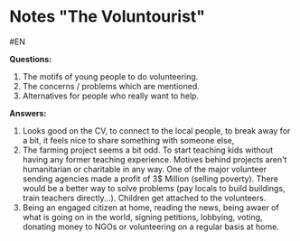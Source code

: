 # Notes "The Voluntourist"
#EN 

**Questions:**
1. The motifs of young people to do volunteering. 
2. The concerns / problems which are mentioned. 
3. Alternatives for people who really want to help.

**Answers:**
1. Looks good on the CV, to connect to the local people, to break away for a bit, it feels nice to share something with someone else, 
2. The farming project seems a bit odd. To start teaching kids without having any former teaching experience. Motives behind projects aren't humanitarian or charitable in any way. One of the major volunteer sending agencies made a profit of 3$ Million (selling poverty). There would be a better way to solve problems (pay locals to build buildings, train teachers directly...). Children get attached to the volunteers.
3. Being an engaged citizen at home, reading the news, being awaer of what is going on in the world, signing petitions, lobbying, voting, donating money to NGOs or volunteering on a regular basis at home.

